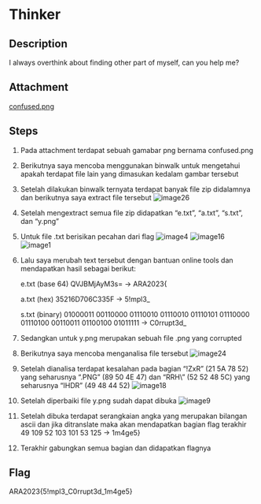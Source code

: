 # Thinker
## Description
I always overthink about finding other part of myself, can you help me?
## Attachment
[confused.png](https://user-images.githubusercontent.com/123644468/226792393-ee34cb1b-6790-4b63-89a5-1539e8abbe5e.png)
## Steps

1. Pada attachment terdapat sebuah gamabar png bernama confused.png
2. Berikutnya saya mencoba menggunakan binwalk untuk mengetahui apakah terdapat file lain yang dimasukan kedalam gambar tersebut
3. Setelah dilakukan binwalk ternyata terdapat banyak file zip didalamnya dan berikutnya saya extract file tersebut
![image26](https://user-images.githubusercontent.com/123644468/226790408-acf83af5-7443-4376-96e1-75bc6ea5f6d6.png)
4. Setelah mengextract semua file zip didapatkan “e.txt”, “a.txt”, “s.txt”, dan “y.png”
5. Untuk file .txt berisikan pecahan dari flag
![image4](https://user-images.githubusercontent.com/123644468/226790912-a6b33e39-421d-42db-abde-9e000f1b3e91.png)
![image16](https://user-images.githubusercontent.com/123644468/226791061-66026683-d758-4401-9835-c21e95724686.png)
![image1](https://user-images.githubusercontent.com/123644468/226791072-bcd4ac50-ab36-4e64-aa32-0e46954f5f73.png)
6. Lalu saya merubah text tersebut dengan bantuan online tools dan mendapatkan hasil sebagai berikut:

    e.txt (base 64)
    QVJBMjAyM3s=  → ARA2023{

    a.txt (hex)
    35216D706C335F → 5!mpl3_ 

    s.txt (binary)
    01000011 00110000 01110010 01110010 01110101 01110000 01110100 00110011 01100100 01011111 → C0rrupt3d_
  
7. Sedangkan untuk y.png merupakan sebuah file .png yang corrupted
8. Berikutnya saya mencoba menganalisa file tersebut
![image24](https://user-images.githubusercontent.com/123644468/226791936-516ab776-2b6a-4d28-9f82-c4bead25d2bc.png)
9. Setelah dianalisa terdapat kesalahan pada bagian “!ZxR” (21 5A 78 52) yang seharusnya “.PNG” (89 50 4E 47) dan “RRH\” (52 52 48 5C) yang seharusnya “IHDR” (49 48 44 52) 
![image18](https://user-images.githubusercontent.com/123644468/226792182-6d938c15-13aa-4bb6-8a0d-78e78b2a83c8.png)
10. Setelah diperbaiki file y.png sudah dapat dibuka
![image9](https://user-images.githubusercontent.com/123644468/226792596-f0a70833-6516-4199-94a1-e90f23eb7a22.png)
11. Setelah dibuka terdapat serangkaian angka yang merupakan bilangan ascii dan jika ditranslate maka akan mendapatkan bagian flag terakhir
  49 109 52 103 101 53 125 → 1m4ge5}
12. Terakhir gabungkan semua bagian dan didapatkan flagnya
  
## Flag
ARA2023{5!mpl3_C0rrupt3d_1m4ge5}
